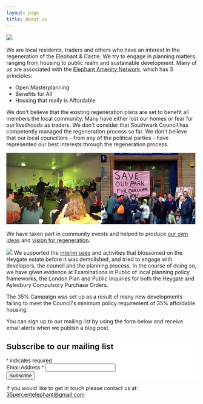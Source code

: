 ```yaml
---
layout: page
title: About us
---
```

![](http://crappistmartin.github.io/images/elephantamenitylogo.jpg)

We are local residents, traders and others who have an interest in the regeneration of the Elephant & Castle. We try to engage in planning matters ranging from housing to public realm and sustainable development. Many of us are associated with the <a href="http://elephantamenity.wordpress.com">Elephant Amenity Network</a>, which has 3 principles:

* Open Masterplanning
* Benefits for All
* Housing that really is Affordable

We don't believe that the existing regeneration plans are set to benefit all members the local community. Many have either lost our homes or fear for our livelihoods as traders. We don't consider that Southwark Council has competently managed the regeneration process so far. We don't believe that our local councillors - from any of the political parties - have represented our best interests through the regeneration process.

![](/img/ean.jpg)

We have taken part in community events and helped to produce <a href="http://elephantamenity.wordpress.com/2012/02/29/is-the-elephant-your-neighbourhood-summary-report/">our own ideas</a> and <a href="http://elephantamenity.wordpress.com/2011/06/24/visioning-workshop-report/">vision for regeneration</a>.

![](http://crappistmartin.github.io/images/forestfeast.jpg) We supported the <a href="http://elephantamenity.files.wordpress.com/2011/12/ean-interim-use-presentation-241111-web.pdf">interim uses</a> and activities that blossomed on the Heygate estate before it was demolished, and tried to engage with developers, the council and the planning process. In the course of doing so, we have given evidence at Examinations in Public of local planning policy frameworks, the London Plan and Public Inquiries for both the Heygate and Aylesbury Compulsory Purchase Orders.

The 35% Campaign was set up as a result of many new developments failing to meet the Council's minimum policy requirement of 35% affordable housing.

You can sign up to our mailing list by using the form below and receive email alerts when we publish a blog post. 

<!-- Begin MailChimp Signup Form -->
<link href="//cdn-images.mailchimp.com/embedcode/classic-081711.css" rel="stylesheet" type="text/css">
<style type="text/css">
	#mc_embed_signup{background:#fff; clear:left; font:14px Helvetica,Arial,sans-serif; }
	/* Add your own MailChimp form style overrides in your site stylesheet or in this style block.
	   We recommend moving this block and the preceding CSS link to the HEAD of your HTML file. */
</style>
<div id="mc_embed_signup">
<form action="//35percent.us7.list-manage.com/subscribe/post?u=ec407214e6ff80d684df62bdf&amp;id=46c7727501" method="post" id="mc-embedded-subscribe-form" name="mc-embedded-subscribe-form" class="validate" target="_blank" novalidate>
	<h2>Subscribe to our mailing list</h2>
<div class="indicates-required"><span class="asterisk">*</span> indicates required</div>
<div class="mc-field-group">
	<label for="mce-EMAIL">Email Address  <span class="asterisk">*</span>
</label>
	<input type="email" value="" name="EMAIL" class="required email" id="mce-EMAIL">
</div>
	<div id="mce-responses" class="clear">
		<div class="response" id="mce-error-response" style="display:none"></div>
		<div class="response" id="mce-success-response" style="display:none"></div>
	</div>    <!-- real people should not fill this in and expect good things - do not remove this or risk form bot signups-->
    <div style="position: absolute; left: -5000px;"><input type="text" name="b_ec407214e6ff80d684df62bdf_46c7727501" tabindex="-1" value=""></div>
    <div class="clear"><input type="submit" value="Subscribe" name="subscribe" id="mc-embedded-subscribe" class="button"></div>
</form>
</div>
<script type='text/javascript' src='//s3.amazonaws.com/downloads.mailchimp.com/js/mc-validate.js'></script><script type='text/javascript'>(function($) {window.fnames = new Array(); window.ftypes = new Array();fnames[0]='EMAIL';ftypes[0]='email';fnames[1]='FNAME';ftypes[1]='text';fnames[2]='LNAME';ftypes[2]='text';}(jQuery));var $mcj = jQuery.noConflict(true);</script>
<!--End mc_embed_signup-->


If you would like to get in touch please contact us at:
<a href="mailto:35percentelephant@gmail.com">35percentelephant@gmail.com</a>

  
